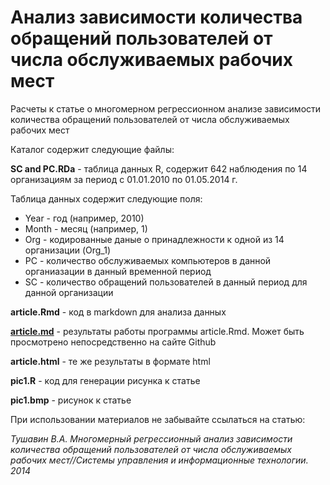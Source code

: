 Анализ зависимости количества обращений пользователей от числа обслуживаемых рабочих мест
==========

Расчеты к статье о многомерном регрессионном анализе зависимости количества обращений пользователей от числа обслуживаемых рабочих мест

Каталог содержит следующие файлы:

**SC and PC.RDa** - таблица данных R, содержит 642 наблюдения по 14 организациям за период с 01.01.2010 по 01.05.2014 г.

Таблица данных содержит следующие поля:

* Year - год (например, 2010)
* Month	- месяц (например, 1)
* Org	- кодированные даные о принадлежности к одной из 14 организации (Org_1)
* PC - количество обслуживаемых компьютеров в данной органиазации в данный временной период
* SC - количество обращений пользователей в данный период для данной организации

**article.Rmd** - код в markdown для анализа данных

[**article.md**](article.md)  - результаты работы программы article.Rmd. Может быть просмотрено непосредственно на сайте Github

**article.html** - те же результаты в формате html

**pic1.R** - код для генерации рисунка к статье

**pic1.bmp** - рисунок к статье

При использовании материалов не забывайте ссылаться на статью:

*Тушавин В.А. Многомерный регрессионный анализ зависимости количества обращений пользователей от числа обслуживаемых рабочих мест//Системы управления и информационные технологии. 2014*